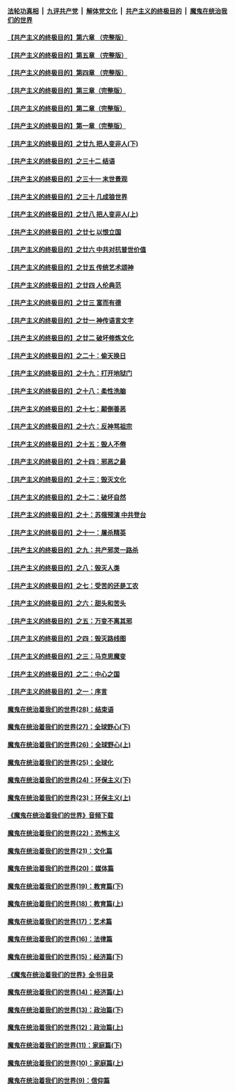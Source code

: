 

####  [法轮功真相](../../../../basic/blob/master/README.md?t=04090501) &nbsp;|&nbsp; [九评共产党](../../../../9ping.md/blob/master/README.md?t=04090501) &nbsp;|&nbsp; [解体党文化](../../../../jtdwh.md/blob/master/README.md?t=04090501)  &nbsp;|&nbsp; [共产主义的终极目的](../../../../gczydzjmd.md/blob/master/README.md?t=04090501) &nbsp;|&nbsp; [魔鬼在统治我们的世界](../../../../mgztzwmdsj.md/blob/master/README.md?t=04090501) 

#### [【共产主义的终极目的】第六章 （完整版）](../pages/nsc422/n11428913.md?t=04090501) 

#### [【共产主义的终极目的】第五章 （完整版）](../pages/nsc422/n11428912.md?t=04090501) 

#### [【共产主义的终极目的】第四章 （完整版）](../pages/nsc422/n11428907.md?t=04090501) 

#### [【共产主义的终极目的】第三章（完整版）](../pages/nsc422/n11428848.md?t=04090501) 

#### [【共产主义的终极目的】第二章（完整版）](../pages/nsc422/n11428831.md?t=04090501) 

#### [【共产主义的终极目的】第一章（完整版）](../pages/nsc422/n11417651.md?t=04090501) 

#### [【共产主义的终极目的】之廿九 把人变非人(下)](../pages/nsc422/n11344140.md?t=04090501) 

#### [【共产主义的终极目的】之三十二 结语](../pages/nsc422/n11360535.md?t=04090501) 

#### [【共产主义的终极目的】之三十一 末世景观](../pages/nsc422/n11351129.md?t=04090501) 

#### [【共产主义的终极目的】之三十 几成狼世界](../pages/nsc422/n11348280.md?t=04090501) 

#### [【共产主义的终极目的】之廿八 把人变非人(上)](../pages/nsc422/n11340492.md?t=04090501) 

#### [【共产主义的终极目的】之廿七 以恨立国](../pages/nsc422/n11336944.md?t=04090501) 

#### [【共产主义的终极目的】之廿六 中共对抗普世价值](../pages/nsc422/n11324785.md?t=04090501) 

#### [【共产主义的终极目的】之廿五 传统艺术颂神](../pages/nsc422/n11296396.md?t=04090501) 

#### [【共产主义的终极目的】之廿四 人伦典范](../pages/nsc422/n11296397.md?t=04090501) 

#### [【共产主义的终极目的】之廿三 富而有德](../pages/nsc422/n11283598.md?t=04090501) 

#### [【共产主义的终极目的】之廿一 神传语言文字](../pages/nsc422/n11263265.md?t=04090501) 

#### [【共产主义的终极目的】之廿二 破坏修炼文化](../pages/nsc422/n11245728.md?t=04090501) 

#### [【共产主义的终极目的】之二十：偷天换日](../pages/nsc422/n11238846.md?t=04090501) 

#### [【共产主义的终极目的】之十九：打开地狱门](../pages/nsc422/n11206376.md?t=04090501) 

#### [【共产主义的终极目的】之十八：柔性洗脑](../pages/nsc422/n11199994.md?t=04090501) 

#### [【共产主义的终极目的】之十七：颠倒善恶](../pages/nsc422/n11179782.md?t=04090501) 

#### [【共产主义的终极目的】之十六：反神骂祖宗](../pages/nsc422/n11166798.md?t=04090501) 

#### [【共产主义的终极目的】之十五：毁人不倦](../pages/nsc422/n11166792.md?t=04090501) 

#### [【共产主义的终极目的】之十四：邪恶之最](../pages/nsc422/n11150249.md?t=04090501) 

#### [【共产主义的终极目的】之十三：毁灭文化](../pages/nsc422/n11135227.md?t=04090501) 

#### [【共产主义的终极目的】之十二：破坏自然](../pages/nsc422/n11135214.md?t=04090501) 

#### [【共产主义的终极目的】之十：苏俄预演 中共登台](../pages/nsc422/n11118424.md?t=04090501) 

#### [【共产主义的终极目的】之十一：屠杀精英](../pages/nsc422/n11118442.md?t=04090501) 

#### [【共产主义的终极目的】之九：共产邪灵一路杀](../pages/nsc422/n11114139.md?t=04090501) 

#### [【共产主义的终极目的】之八：毁灭人类](../pages/nsc422/n11108503.md?t=04090501) 

#### [【共产主义的终极目的】之七：受苦的还是工农](../pages/nsc422/n11101809.md?t=04090501) 

#### [【共产主义的终极目的】之六：甜头和苦头](../pages/nsc422/n11096971.md?t=04090501) 

#### [【共产主义的终极目的】之五：万变不离其邪](../pages/nsc422/n11091285.md?t=04090501) 

#### [【共产主义的终极目的】之四：毁灭路线图](../pages/nsc422/n11086284.md?t=04090501) 

#### [【共产主义的终极目的】之三：马克思魔变](../pages/nsc422/n11061941.md?t=04090501) 

#### [【共产主义的终极目的】之二：中心之国](../pages/nsc422/n11047728.md?t=04090501) 

#### [【共产主义的终极目的】之一：序言](../pages/nsc422/n11086077.md?t=04090501) 

#### [魔鬼在统治着我们的世界(28)：结束语](../pages/nsc422/n10936246.md?t=04090501) 

#### [魔鬼在统治着我们的世界(27)：全球野心(下)](../pages/nsc422/n10928319.md?t=04090501) 

#### [魔鬼在统治着我们的世界(26)：全球野心(上)](../pages/nsc422/n10900318.md?t=04090501) 

#### [魔鬼在统治着我们的世界(25)：全球化](../pages/nsc422/n10788205.md?t=04090501) 

#### [魔鬼在统治着我们的世界(24)：环保主义(下)](../pages/nsc422/n10695307.md?t=04090501) 

#### [魔鬼在统治着我们的世界(23)：环保主义(上)](../pages/nsc422/n10688613.md?t=04090501) 

#### [《魔鬼在统治着我们的世界》音频下载](../pages/nsc422/n10635553.md?t=04090501) 

#### [魔鬼在统治着我们的世界(22)：恐怖主义](../pages/nsc422/n10614727.md?t=04090501) 

#### [魔鬼在统治着我们的世界(21)：文化篇](../pages/nsc422/n10597706.md?t=04090501) 

#### [魔鬼在统治着我们的世界(20)：媒体篇](../pages/nsc422/n10586579.md?t=04090501) 

#### [魔鬼在统治着我们的世界(19)：教育篇(下)](../pages/nsc422/n10564808.md?t=04090501) 

#### [魔鬼在统治着我们的世界(18)：教育篇(上)](../pages/nsc422/n10526970.md?t=04090501) 

#### [魔鬼在统治着我们的世界(17)：艺术篇](../pages/nsc422/n10499093.md?t=04090501) 

#### [魔鬼在统治着我们的世界(16)：法律篇](../pages/nsc422/n10485969.md?t=04090501) 

#### [魔鬼在统治着我们的世界(15)：经济篇(下)](../pages/nsc422/n10469975.md?t=04090501) 

#### [《魔鬼在统治着我们的世界》全书目录](../pages/nsc422/n10464261.md?t=04090501) 

#### [魔鬼在统治着我们的世界(14)：经济篇(上)](../pages/nsc422/n10457370.md?t=04090501) 

#### [魔鬼在统治着我们的世界(13)：政治篇(下)](../pages/nsc422/n10448270.md?t=04090501) 

#### [魔鬼在统治着我们的世界(12)：政治篇(上)](../pages/nsc422/n10444576.md?t=04090501) 

#### [魔鬼在统治着我们的世界(11)：家庭篇(下)](../pages/nsc422/n10440961.md?t=04090501) 

#### [魔鬼在统治着我们的世界(10)：家庭篇(上)](../pages/nsc422/n10435448.md?t=04090501) 

#### [魔鬼在统治着我们的世界(9)：信仰篇](../pages/nsc422/n10432159.md?t=04090501) 


